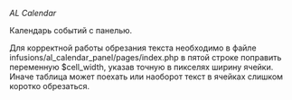 *AL Calendar*

Календарь событий с панелью.

Для корректной работы обрезания текста необходимо в файле infusions/al_calendar_panel/pages/index.php в пятой строке поправить переменную $cell_width, указав точную в пикселях ширину ячейки. Иначе таблица может поехать или наоборот текст в ячейках слишком коротко обрезаться.
